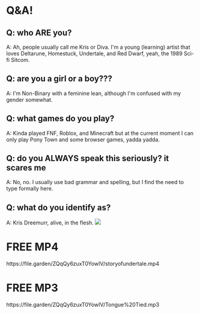 <h1>Q&A!</h1>

<h2>Q: who ARE you? </h2>
A: Ah, people usually call me Kris or Diva. I'm a young (learning) artist that loves Deltarune, Homestuck, Undertale, and Red Dwarf, yeah, the 1989 Sci-fi Sitcom. 

<h2>Q: are you a girl or a boy??? </h2>
A: I'm Non-Binary with a feminine lean, although I'm confused with my gender somewhat. 

<h2>Q: what games do you play? </h2>
A: Kinda played FNF, Roblox, and Minecraft but at the current moment I can only play Pony Town and some browser games, yadda yadda. 

<h2>Q: do you ALWAYS speak this seriously? it scares me</h2>
A: No, no. I usually use bad grammar and spelling, but I find the need to type formally here. 

<h2>Q: what do you identify as? </h2>
A: Kris Dreemurr, alive, in the flesh. 
<img src="https://media.discordapp.net/attachments/1149844162393427970/1169068936822788208/us.gif?ex=65540f4a&is=65419a4a&hm=436a0dd3b33119ce9ff6dd7c792baea6b6e40c3d8c7384ebddf44a6b062967da&=&width=600&height=300"/>




<h1>FREE MP4</h1>
https://file.garden/ZQqQy6zuxT0YowIV/storyofundertale.mp4

<h1>FREE MP3</h1>
https://file.garden/ZQqQy6zuxT0YowIV/Tongue%20Tied.mp3


